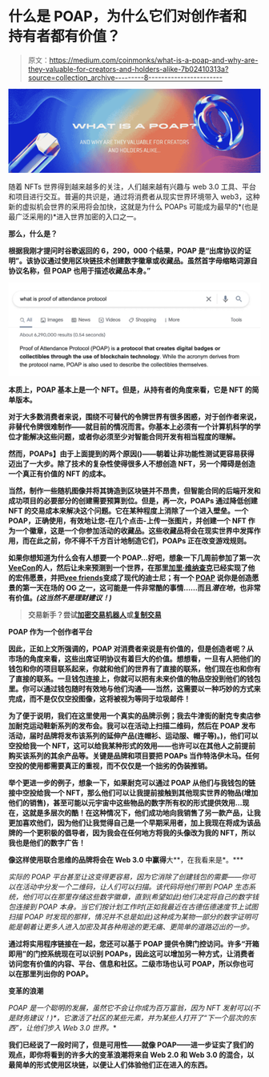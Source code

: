 # 什么是 POAP，为什么它们对创作者和持有者都有价值？

> 原文：<https://medium.com/coinmonks/what-is-a-poap-and-why-are-they-valuable-for-creators-and-holders-alike-7b02410313a?source=collection_archive---------8----------------------->

![](img/2cbdeb92f3289ebd505072eea7ebaac2.png)

随着 NFTs 世界得到越来越多的关注，人们越来越有兴趣与 web 3.0 工具、平台和项目进行交互。普遍的共识是，通过将消费者从现实世界环境带入 web3，这种新的虚拟机会世界的采用将会加快，这就是为什么 POAPs 可能成为最早的*(也是最广泛采用的)*进入世界加密的入口之一。

**那么，什么是**[](https://medium.com/u/6267d2edc9d5?source=post_page-----7b02410313a--------------------------------)****？****

**根据我刚才提问时谷歌返回的 6，290，000 个结果，POAP 是“出席协议的证明”。该协议通过使用区块链技术创建数字徽章或收藏品。虽然首字母缩略词源自协议名称，但 POAP 也用于描述收藏品本身。”**

**![](img/a34cf1928f516c0965eb26e959e7e8d1.png)**

**本质上，POAP 基本上是一个 NFT。但是，从持有者的角度来看，它是 NFT 的简单版本。**

**对于大多数消费者来说，围绕不可替代的令牌世界有很多困惑，对于创作者来说，非替代令牌很难制作——就目前的情况而言。你基本上必须有一个计算机科学的学位才能解决这些问题，或者你必须至少对智能合同开发有相当程度的理解。**

**然而，POAPs】由于上面提到的两个原因()——朝着让非功能性测试更容易获得迈出了一大步。除了技术的复杂性使得很多人不想创造 NFT，另一个障碍是创造一个真正有价值的 NFT 的成本。**

**当然，制作一些随机图像并将其铸造到区块链并不昂贵，但智能合同的后端开发和成功项目的必要部分的创建需要预算到位。但是，再一次，POAPs 通过降低创建 NFT 的交易成本来解决这个问题。它在某种程度上消除了一个进入壁垒。一个 POAP，正确使用，有效地让您-在几个点击-上传一张图片，并创建一个 NFT 作为一个徽章，这是一个你参加活动的收藏品。这些收藏品将会在现实世界中发挥作用，而在此之前，你不得不千方百计地制造它们，POAPs 正在改变游戏规则。**

**如果你想知道为什么会有人想要一个 POAP…好吧，想象一下几周前参加了第一次[VeeCon](https://veecon.co/)的人，然后让未来预测到一个世界，在那里[加里·维纳查克](https://medium.com/u/c4ec9163657c?source=post_page-----7b02410313a--------------------------------)已经实现了他的宏伟愿景，并把[vee friends](https://medium.com/u/39d5e25a6bf7?source=post_page-----7b02410313a--------------------------------)变成了现代的迪士尼；有一个 [POAP](https://medium.com/u/6267d2edc9d5?source=post_page-----7b02410313a--------------------------------) 说你是创造愿景的第一天在场的 OG 之一，这可能是一件非常酷的事情……而且*潜在地*，也非常有价值。*(这当然不是理财建议！)***

> **交易新手？尝试[加密交易机器人](/coinmonks/crypto-trading-bot-c2ffce8acb2a)或[复制交易](/coinmonks/top-10-crypto-copy-trading-platforms-for-beginners-d0c37c7d698c)**

****POAP 作为一个创作者平台****

**因此，正如上文所强调的，POAP 对消费者来说是有价值的，但是创造者呢？从市场的角度来看，这些出席证明协议有着巨大的价值。想想看，一旦有人把他们的钱包和你的项目联系起来，你就和他们的世界有了直接的联系，他们现在也和你有了直接的联系。一旦钱包连接上，你就可以把有未来价值的物品空投到他们的钱包里。你可以通过钱包随时有效地与他们沟通——当然，这需要以一种巧妙的方式来完成，而不是仅仅空投图像，这将被视为等同于垃圾邮件！**

**为了便于说明，我们在这里使用一个真实的品牌示例；我去牛津街的耐克专卖店参加耐克运动鞋新系列的发布会。我可以在活动上扫描二维码，然后在 POAP 发布活动，届时品牌将发布该系列的延伸产品(连帽衫、运动服、帽子等)。)，他们可以空投给我一个 NFT，这可以给我某种形式的效用——也许可以在其他人之前提前购买该系列的其余产品等。关键是品牌和项目要把 POAPs 当作特洛伊木马。任何空投的使用都需要真正的重视，而不仅仅是一个拙劣的伪装推销。**

**举个更进一步的例子，想象一下，如果耐克可以通过 POAP 从他们与我钱包的链接中空投给我一个 NFT，那么他们可以让我提前接触到其他现实世界的物品(增加他们的销售)，甚至可能以元宇宙中这些物品的数字所有权的形式提供效用…现在，这就是多层次的酷！在这种情况下，他们成功地向我销售了另一款产品，让我更加喜欢他们，因为他们让我觉得自己是一个早期采用者，加上我现在将成为该品牌的一个更积极的倡导者，因为我会在任何地方将我的头像改为我的 NFT，所以我也是他们的数字广告！**

**像这样使用联合思维的品牌将会在 Web 3.0 中赢得**大**，在我看来是*。***

**实际的 POAP 平台甚至让这变得更容易，因为它消除了创建钱包的需要——你可以在活动中分发一个二维码，让人们可以扫描。该代码将他们带到 POAP 生态系统，他们可以在那里存储这些数字徽章，直到*(希望如此)*他们决定将自己的数字钱包连接到 POAP 本身。当它们按计划工作时*(正如我最近在古德伍德速度节上试图扫描 POAP 时发现的那样，情况并不总是如此)*这种成为某物一部分的数字证明可能是朝着让更多人进入加密及其各种用途的更无痛、更简单的道路迈出的一步。**

**通过将实用程序链接在一起，您还可以基于 POAP 提供令牌门控访问。许多“开箱即用”的门控系统现在可以识别 POAPs，因此这可以增加另一种方式，让消费者访问您有价值的内容、平台、信息和社区。二级市场也认可 POAP，所以你也可以在那里列出你的 POAP。**

****变革的浪潮****

**POAP 是一个聪明的发展，虽然它不会让你成为百万富翁，因为 NFT 发射可以*(不是财务建议！)*，它激活了社区的某些元素，并为某些人打开了“下一个层次的东西”，让他们步入 Web 3.0 世界。**

**我们已经说了一段时间了，但是可用性——就像 POAP——进一步证实了我们的观点，即你将看到的许多大的变革浪潮将来自 Web 2.0 和 Web 3.0 的混合，以最简单的形式使用区块链，以便让人们体验他们正在进入的东西。**